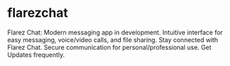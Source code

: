 # flarezchat
Flarez Chat: Modern messaging app in development. Intuitive interface for easy messaging, voice/video calls, and file sharing. Stay connected with Flarez Chat. Secure communication for personal/professional use. Get Updates frequently.
